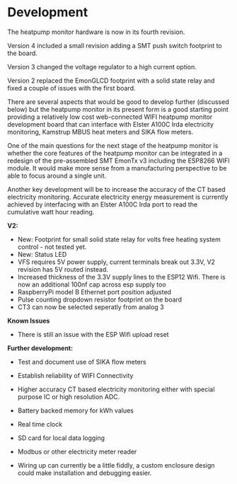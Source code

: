 # Development

The heatpump monitor hardware is now in its fourth revision. 

Version 4 included a small revision adding a SMT push switch footprint to the board.

Version 3 changed the voltage regulator to a high current option.

Version 2 replaced the EmonGLCD footprint with a solid state relay and fixed a couple of issues with the first board. 

There are several aspects that would be good to develop further (discussed below) but the heatpump monitor in its present form is a good starting point providing a relatively low cost web-connected WIFI heatpump monitor development board that can interface with Elster A100C Irda electricity monitoring, Kamstrup MBUS heat meters and SIKA flow meters.

One of the main questions for the next stage of the heatpump monitor is whether the core features of the heatpump monitor can be integrated in a redesign of the pre-assembled SMT EmonTx v3 including the ESP8266 WIFI module. It would make more sense from a manufacturing perspective to be able to focus around a single unit. 

Another key development will be to increase the accuracy of the CT based electricity monitoring. Accurate electricity energy measurement is currently achieved by interfacing with an Elster A100C Irda port to read the cumulative watt hour reading.

**V2:**

- New: Footprint for small solid state relay for volts free heating system control - not tested yet.
- New: Status LED
- VFS requires 5V power supply, current terminals break out 3.3V, V2 revision has 5V routed instead.
- Increased thickness of the 3.3V supply lines to the ESP12 Wifi. There is now an additional 100nf cap across esp supply too
- RaspberryPi model B Ethernet port position adjusted
- Pulse counting dropdown resistor footprint on the board
- CT3 can now be selected seperatly from analog 3

**Known Issues**

- There is still an issue with the ESP Wifi upload reset

**Further development:**

- Test and document use of SIKA flow meters
- Establish reliability of WIFI Connectivity

- Higher accuracy CT based electricity monitoring either with special purpose IC or high resolution ADC.
- Battery backed memory for kWh values
- Real time clock
- SD card for local data logging
- Modbus or other electricity meter reader
- Wiring up can currently be a little fiddly, a custom enclosure design could make installation and debugging easier.

